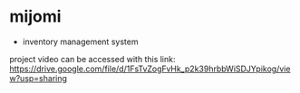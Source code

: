 # mijomi
- inventory management system

project video can be accessed with this link:
https://drive.google.com/file/d/1FsTvZogFvHk_p2k39hrbbWiSDJYpikog/view?usp=sharing 
